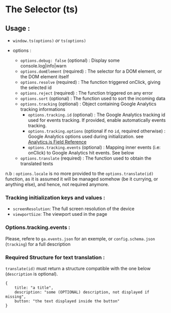 # The Selector (ts)

## Usage :

- ``window.ts(options)`` *or* ``ts(options)``

- options : 
    - ``options.debug: false`` (optional) : Display some console.log|info|warn
    - ``options.domElement`` (required) : The selector for a DOM element, or the DOM element itself
    - ``options.resolve`` (required) : The function triggered onClick, giving the selected id
    - ``options.reject`` (required) : The function triggered on any error
    - ``options.sort`` (optional) : The function used to sort the incoming data
    - ``options.tracking`` (optional) : Object containing Google Analytics tracking informations
        - ``options.tracking.id`` (optional) : The Google Analytics tracking id used for events tracking. If provided, enable automatically events tracking.
        - ``options.tracking.options`` (optional if no `id`, required otherwise) : Google Analytics options used during initialization. see [Analytics.js Field Reference](https://developers.google.com/analytics/devguides/collection/analyticsjs/field-reference)
        - ``options.tracking.events`` (optional) : Mapping inner events (i.e: onClick) to Google Analytics hit events. See below
    - ``options.translate`` (required) : The function used to obtain the translated texts

n.b : ``options.locale`` is no more provided to the ``options.translate(id)`` function, as it is assumed it will be managed somehow (be it currying, or anything else), and hence, not required anymore.


### Tracking initialization keys and values :

- ``screenResolution``: The full screen resolution of the device
- ``viewportSize``: The viewport used in the page

### Options.tracking.events : 

Please, refere to ``ga.events.json`` for an exemple, or ``config.schema.json`` (``tracking``) for a full description

### Required Structure for text translation :

``translate(id)`` must return a structure compatible with the one below (``description`` is optional).

```
{
    title: "a title",
    description: "some (OPTIONAL) description, not displayed if missing",
    button: "the text displayed inside the button"
}
```
